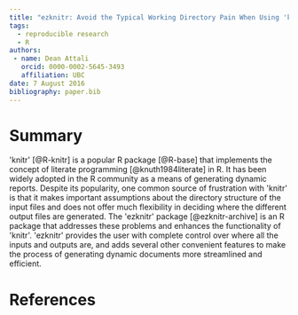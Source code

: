 ```yaml
---
title: "ezknitr: Avoid the Typical Working Directory Pain When Using 'knitr'"
tags:
  - reproducible research
  - R
authors:
 - name: Dean Attali
   orcid: 0000-0002-5645-3493
   affiliation: UBC
date: 7 August 2016
bibliography: paper.bib
---
```


# Summary

'knitr' [@R-knitr] is a popular R package [@R-base] that implements the concept of literate programming [@knuth1984literate] in R. It has been widely adopted in the R community as a means of generating dynamic reports. Despite its popularity, one common source of frustration with 'knitr' is that it makes important assumptions about the directory structure of the input files and does not offer much flexibility in deciding where the different output files are generated. The 'ezknitr' package [@ezknitr-archive] is an R package that addresses these problems and enhances the functionality of 'knitr'. 'ezknitr' provides the user with complete control over where all the inputs and outputs are, and adds several other convenient features to make the process of generating dynamic documents more streamlined and efficient.

# References